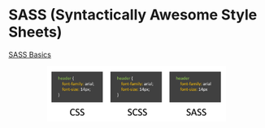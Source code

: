 # SASS (Syntactically Awesome Style Sheets)

[SASS Basics](https://sass-lang.com/guide)

<p align="center">
  <img src='assets/img/Sass.png'  width='70%'>
</p>


